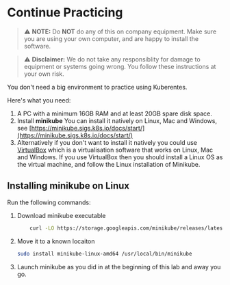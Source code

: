 # Continue Practicing

> &#x26a0;&#xfe0f; **NOTE:** Do **NOT** do any of this on company equipment.  Make sure you are using your own computer, and are happy to install the software.

> &#x26a0;&#xfe0f; **Disclaimer:** We do not take any responsiblity for damage to equipment or systems going wrong.  You follow these instructions at your own risk.

You don't need a big environment to practice using Kuberentes.

Here's what you need:

1. A PC with a minimum 16GB RAM and at least 20GB spare disk space.
2. Install **minikube**
    You can install it natively on Linux, Mac and Windows, see [https://minikube.sigs.k8s.io/docs/start/](https://minikube.sigs.k8s.io/docs/start/)
3. Alternatively if you don't want to install it natively you could use [VirtualBox](https://www.virtualbox.org/) which is a virtualisation software that works on Linux, Mac and Windows.
    If you use VirtualBox then you should install a Linux OS as the virtual machine, and follow the Linux installation of Minikube.

## Installing minikube on Linux

Run the following commands:

1. Download minikube executable

    ```bash
        curl -LO https://storage.googleapis.com/minikube/releases/latest/minikube-linux-amd64
    ```

2. Move it to a known locaiton

    ```bash
    sudo install minikube-linux-amd64 /usr/local/bin/minikube
    ```

3. Launch minikube as you did in at the beginning of this lab and away you go.